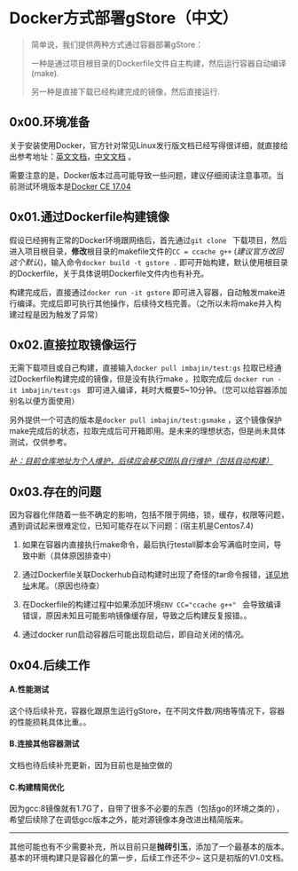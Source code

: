 # Docker方式部署gStore（中文）



> 简单说，我们提供两种方式通过容器部署gStore：
>
> 一种是通过项目根目录的Dockerfile文件自主构建，然后运行容器自动编译(make).
>
> 另一种是直接下载已经构建完成的镜像，然后直接运行.

## 0x00.环境准备

关于安装使用Docker，官方针对常见Linux发行版文档已经写得很详细，就直接给出参考地址：[英文文档](https://docs.docker.com/install/linux/docker-ce/ubuntu/)，[中文文档](https://docs.docker-cn.com/engine/installation/linux/docker-ce/centos/#%E5%85%88%E5%86%B3%E6%9D%A1%E4%BB%B6) 。

需要注意的是，Docker版本过高可能导致一些问题，建议仔细阅读注意事项。当前测试环境版本是<u>Docker CE 17.04</u>

## 0x01.通过Dockerfile构建镜像

假设已经拥有正常的Docker环境跟网络后，首先通过`git clone ` 下载项目，然后进入项目根目录，**修改**根目录的makefile文件的`CC = ccache g++` (*建议官方改回这个默认*)，输入命令`docker build -t gstore .` 即可开始构建，默认使用根目录的Dockerfile，关于具体说明Dockerfile文件内也有补充。

构建完成后，直接通过`docker run -it gstore` 即可进入容器，自动触发make进行编译。完成后即可执行其他操作，后续待文档完善。（之所以未将make并入构建过程是因为触发了异常）

## 0x02.直接拉取镜像运行

无需下载项目或自己构建，直接输入`docker pull imbajin/test:gs` 拉取已经通过Dockerfile构建完成的镜像，但是没有执行make 。拉取完成后 `docker run -it imbajin/test:gs ` 即可进入编译，耗时大概要5~10分钟。（您可以给容器添加别名以便方面使用）

另外提供一个可选的版本是`docker pull imbajin/test:gsmake`  ，这个镜像保护make完成后的状态，拉取完成后可开箱即用。是未来的理想状态，但是尚未具体测试，仅供参考。

*<u>补：目前仓库地址为个人维护，后续应会移交团队自行维护（包括自动构建） </u>*

## 0x03.存在的问题

因为容器化伴随着一些不确定的影响，包括不限于网络，锁，缓存，权限等问题，遇到调试起来很难定位，已知可能存在以下问题：(宿主机是Centos7.4)

1. 如果在容器内直接执行make命令，最后执行testall脚本会写满临时空间，导致中断（具体原因排查中）

2. 通过Dockerfile关联Dockerhub自动构建时出现了奇怪的tar命令报错，[详见地址](https://hub.docker.com/r/imbajin/docker/builds/b3rwguoffywc6equeajyg7g/)末尾。（原因也待查）

3. 在Dockerfile的构建过程中如果添加环境`ENV CC="ccache g++" ` 会导致编译错误，原因未知且可能影响镜像缓存层，导致之后构建反复报错。。

4. 通过docker run启动容器后可能出现启动后，即自动关闭的情况。

   

## 0x04.后续工作

#### A.性能测试

这个待后续补充，容器化跟原生运行gStore，在不同文件数/网络等情况下，容器的性能损耗具体比重。。

#### B.连接其他容器测试

文档也待后续补充更新，因为目前也是抽空做的

#### C.构建精简优化

因为gcc:8镜像就有1.7G了，自带了很多不必要的东西（包括go的环境之类的），希望后续除了在调低gcc版本之外，能对源镜像本身改进出精简版来。

---

其他可能也有不少需要补充，所以目前只是**抛砖引玉**，添加了一个最基本的版本。基本的环境构建只是容器化的第一步，后续工作还不少~  这只是初版的V1.0文档。

